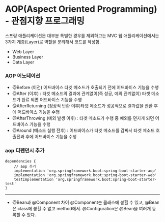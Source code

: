 # AOP(Aspect Oriented Programming) - 관점지향 프로그래밍

스프링 애플리케이션은 대부분 특별한 경우를 제외하고는 MVC 웹 애플리케이션에서는 3가지 계층(Layer)로 역할을 분리해서 코드를 작성함.
- Web Layer
- Business Layer
- Data Layer


### AOP 어노테이션

- @Before (이전) 어드바이스 타겟 메소드가 호출되기 전에 어드바이스 기능을 수행
- @After (이후) : 타겟 메소드의 결과에 관계없이(즉 성공, 예외 관계없이) 타겟 메소드가 완료 되면 어드바이스 기능을 수행
- @AfterReturning (정상적 반환 이후)타겟 메소드가 성공적으로 결과값을 반환 후에 어드바이스 기능을 수행
- @AfterThrowing (예외 발생 이후) : 타겟 메소드가 수행 중 예외를 던지게 되면 어드바이스 기능을 수행
- @Around (메소드 실행 전후) : 어드바이스가 타겟 메소드를 감싸서 타겟 메소드 호출전과 후에 어드바이스 기능을 수행


### aop 디펜던시 추가

```
dependencies {
    // aop 추가
	implementation 'org.springframework.boot:spring-boot-starter-aop'
	implementation 'org.springframework.boot:spring-boot-starter-web'
	testImplementation 'org.springframework.boot:spring-boot-starter-test'
}
```

---- 
* @Bean과 @Component 차이
 @Component는 클래스에 붙힐 수 있고, @Bean은 class에 붙힐 수 없고 method에서. @Configuration은 @Bean을 여러개 등록할 수 있다.
